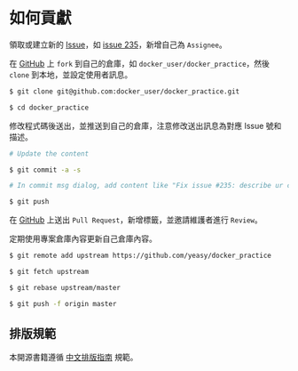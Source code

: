 # 如何貢獻

領取或建立新的 [Issue](https://github.com/yeasy/docker_practice/issues)，如 [issue 235](https://github.com/yeasy/docker_practice/issues/235)，新增自己為 `Assignee`。

在 [GitHub](https://github.com/yeasy/docker_practice/fork) 上 `fork` 到自己的倉庫，如 `docker_user/docker_practice`，然後 `clone` 到本地，並設定使用者訊息。

```bash
$ git clone git@github.com:docker_user/docker_practice.git

$ cd docker_practice
```

修改程式碼後送出，並推送到自己的倉庫，注意修改送出訊息為對應 Issue 號和描述。

```bash
# Update the content

$ git commit -a -s

# In commit msg dialog, add content like "Fix issue #235: describe ur change"

$ git push
```

在 [GitHub](https://github.com/yeasy/docker_practice/pulls) 上送出 `Pull Request`，新增標籤，並邀請維護者進行 `Review`。

定期使用專案倉庫內容更新自己倉庫內容。

```bash
$ git remote add upstream https://github.com/yeasy/docker_practice

$ git fetch upstream

$ git rebase upstream/master

$ git push -f origin master
```

## 排版規範

本開源書籍遵循 [中文排版指南](https://github.com/mzlogin/chinese-copywriting-guidelines) 規範。
